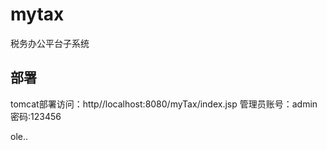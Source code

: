 # mytax
税务办公平台子系统
## 部署
tomcat部署访问：http//localhost:8080/myTax/index.jsp
管理员账号：admin
密码:123456

ole..
